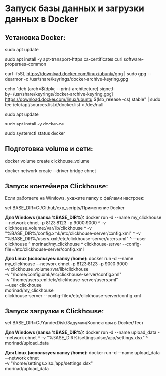 # Запуск базы данных и загрузки данных в Docker

## Установка Docker:
sudo apt update

sudo apt install -y apt-transport-https ca-certificates curl software-properties-common

curl -fsSL https://download.docker.com/linux/ubuntu/gpg | sudo gpg --dearmor -o /usr/share/keyrings/docker-archive-keyring.gpg

echo "deb [arch=$(dpkg --print-architecture) signed-by=/usr/share/keyrings/docker-archive-keyring.gpg] https://download.docker.com/linux/ubuntu $(lsb_release -cs) stable" | sudo tee /etc/apt/sources.list.d/docker.list > /dev/null

sudo apt update

sudo apt install -y docker-ce

sudo systemctl status docker


## Подготовка volume и сети:
docker volume create clickhouse_volume

docker network create --driver bridge chnet


## Запуск контейнера Clickhouse:
Если работаете на Windows, укажите папку с файлами настроек:

set BASE_DIR=C:/Github/exp_scripts/Применение Docker


**Для Windows (папка %BASE_DIR%):**
docker run -d --name my_clickhouse --network chnet -p 8123:8123 -p 9000:9000 ^
-v clickhouse_volume:/var/lib/clickhouse ^
-v "%BASE_DIR%/config.xml:/etc/clickhouse-server/config.xml" ^
-v "%BASE_DIR%/users.xml:/etc/clickhouse-server/users.xml" ^
--user clickhouse ^
morinad/my_clickhouse ^
clickhouse-server --config-file=/etc/clickhouse-server/config.xml


**Для Linux (используем папку /home):**
docker run -d --name my_clickhouse --network chnet -p 8123:8123 -p 9000:9000 \
-v clickhouse_volume:/var/lib/clickhouse \
-v "/home/config.xml:/etc/clickhouse-server/config.xml" \
-v "/home/users.xml:/etc/clickhouse-server/users.xml" \
--user clickhouse \
morinad/my_clickhouse \
clickhouse-server --config-file=/etc/clickhouse-server/config.xml


## Запуск загрузки в Clickhouse:
set BASE_DIR=C:/YandexDisk/Задумки/Коннекторы в Docker/Тест


**Для Windows (папка %BASE_DIR%):**
docker run -d --name upload_data --network chnet ^
-v "%BASE_DIR%/settings.xlsx:/app/settings.xlsx" ^
morinad/upload_data


**Для Linux (используем папку /home):**
docker run -d --name upload_data --network chnet \
-v "/home/settings.xlsx:/app/settings.xlsx" \
morinad/upload_data
